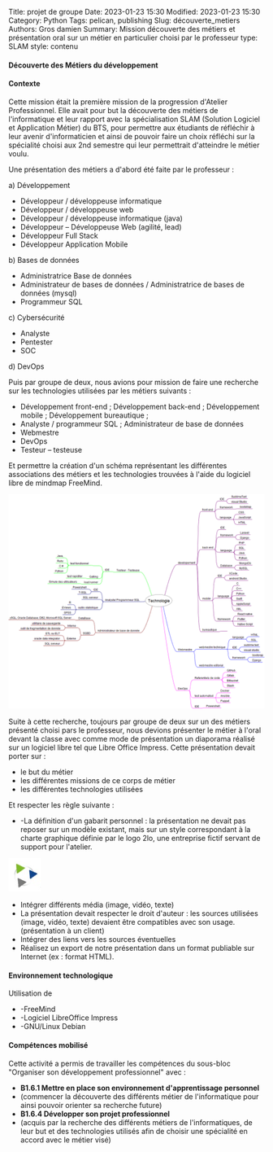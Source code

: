 Title: projet de groupe
Date: 2023-01-23 15:30
Modified: 2023-01-23 15:30
Category: Python
Tags: pelican, publishing
Slug: découverte_metiers
Authors: Gros damien
Summary: Mission découverte des métiers et présentation oral sur un métier en particulier choisi par le professeur
type: SLAM
style: contenu
                    
#### Découverte des Métiers du développement

#### Contexte

Cette mission était la première mission de la progression d'Atelier Professionnel. Elle avait pour but la découverte des métiers de l'informatique et leur rapport avec la spécialisation SLAM (Solution Logiciel et Application Métier) du BTS, pour permettre aux étudiants de réfléchir à leur avenir d'informaticien et ainsi de pouvoir faire un choix réfléchi sur la spécialité choisi aux 2nd semestre qui leur permettrait d'atteindre le métier voulu.

Une présentation des métiers a d'abord été faite par le professeur :

a) Développement

* Développeur / développeuse informatique
* Développeur / développeuse web
* Développeur / développeuse informatique (java)
* Développeur – Développeuse Web (agilité, lead)
* Développeur Full Stack
* Développeur Application Mobile

b) Bases de données

- Administratrice Base de données
- Administrateur de bases de données / Administratrice de bases de données (mysql)
- Programmeur SQL

c) Cybersécurité

- Analyste
- Pentester
- SOC

d) DevOps

Puis par groupe de deux, nous avions pour mission de faire une recherche sur les technologies utilisées par les métiers suivants :

- Développement front-end ; Développement back-end ; Développement mobile ; Développement bureautique ;
- Analyste / programmeur SQL ; Administrateur de base de données
- Webmestre
- DevOps
- Testeur – testeuse

Et permettre la création d'un schéma représentant les différentes associations des métiers et les technologies trouvées à l'aide du logiciel libre de mindmap FreeMind.

![mon image](./themes/mon-theme-pelican/static/images/decouverte_metier/Technologie.png)

Suite à cette recherche, toujours par groupe de deux sur un des métiers présenté choisi pars le professeur, nous devions présenter le métier à l'oral devant la classe avec comme mode de présentation un diaporama réalisé sur un logiciel libre tel que Libre Office Impress.
Cette présentation devait porter sur :
- le but du métier
- les différentes missions de ce corps de métier
- les différentes technologies utilisées

Et respecter les règle suivante :

- -La définition d'un gabarit personnel : la présentation ne devait pas reposer sur un modèle existant, mais sur un style correspondant à la charte graphique définie par le logo 2lo, une entreprise fictif servant de support pour l'atelier. 

![mon image](./themes/mon-theme-pelican/static/images/2lo.png)

- Intégrer différents média (image, vidéo, texte)
- La présentation devait respecter le droit d'auteur : les sources utilisées (image, vidéo, texte) devaient être compatibles avec son usage. (présentation à un client)
- Intégrer des liens vers les sources éventuelles
- Réalisez un export de notre présentation dans un format publiable sur Internet (ex : format HTML).
    
#### Environnement technologique

Utilisation de

- -FreeMind
- -Logiciel LibreOffice Impress
- -GNU/Linux Debian

#### Compétences mobilisé

Cette activité a permis de travailler les compétences du sous-bloc "Organiser son développement professionnel" avec :

- **B1.6.1 Mettre en place son environnement d'apprentissage personnel**
- (commencer la découverte des différents métier de l'informatique pour ainsi pouvoir orienter sa recherche future)
- **B1.6.4 Développer son projet professionnel**
- (acquis par la recherche des différents métiers de l'informatiques, de leur but et des technologies utilisés afin de choisir une spécialité en accord avec le métier visé)
